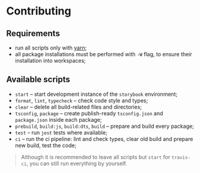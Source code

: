 # Contributing

## Requirements

- run all scripts only with [yarn](https://yarnpkg.com/);
- all package installations must be performed with `-W` flag, to ensure their installation into workspaces;

## Available scripts

- `start` – start development instance of the `storybook` environment;
- `format`, `lint`, `typecheck` – check code style and types;
- `clear` – delete all build-related files and directories;
- `tsconfig`, `package` – create publish-ready `tsconfig.json` and `package.json` inside each package;
- `prebuild`, `build:js`, `build:dts`, `build` – prepare and build every package;
- `test` – run `jest` tests where available;
- `ci` – run the ci pipeline: lint and check types, clear old build and prepare new build, test the code;

> Although it is recommended to leave all scripts but `start` for `travis-ci`, you can still run everything by yourself.
